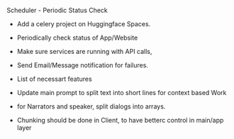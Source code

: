 Scheduler - Periodic Status Check

- Add a celery project on Huggingface Spaces.
- Periodically check status of App/Website
- Make sure services are running with API calls,
- Send Email/Message notification for failures.

- List of necessart features

- Update main prompt to split text into short lines for context based Work
- for Narrators and speaker, split dialogs into arrays.
- Chunking should be done in Client, to have betterc control in main/app layer

